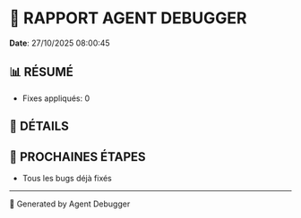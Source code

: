 # 🐛 RAPPORT AGENT DEBUGGER

**Date**: 27/10/2025 08:00:45

## 📊 RÉSUMÉ

- Fixes appliqués: 0

## 🔧 DÉTAILS



## 🎯 PROCHAINES ÉTAPES

- Tous les bugs déjà fixés

---

🤖 Generated by Agent Debugger
